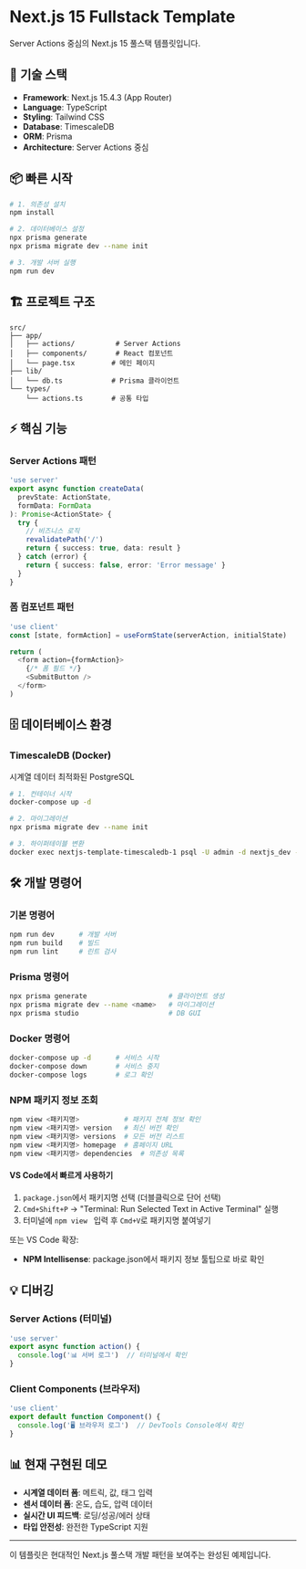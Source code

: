 # Next.js 15 Fullstack Template

Server Actions 중심의 Next.js 15 풀스택 템플릿입니다.

## 🚀 기술 스택

- **Framework**: Next.js 15.4.3 (App Router)
- **Language**: TypeScript
- **Styling**: Tailwind CSS  
- **Database**: TimescaleDB
- **ORM**: Prisma
- **Architecture**: Server Actions 중심

## 📦 빠른 시작

```bash
# 1. 의존성 설치
npm install

# 2. 데이터베이스 설정
npx prisma generate
npx prisma migrate dev --name init

# 3. 개발 서버 실행
npm run dev
```

## 🏗️ 프로젝트 구조

```
src/
├── app/
│   ├── actions/          # Server Actions
│   ├── components/       # React 컴포넌트
│   └── page.tsx         # 메인 페이지
├── lib/
│   └── db.ts            # Prisma 클라이언트
└── types/
    └── actions.ts       # 공통 타입
```

## ⚡ 핵심 기능

### Server Actions 패턴
```typescript
'use server'
export async function createData(
  prevState: ActionState, 
  formData: FormData
): Promise<ActionState> {
  try {
    // 비즈니스 로직
    revalidatePath('/')
    return { success: true, data: result }
  } catch (error) {
    return { success: false, error: 'Error message' }
  }
}
```

### 폼 컴포넌트 패턴
```typescript
'use client'
const [state, formAction] = useFormState(serverAction, initialState)

return (
  <form action={formAction}>
    {/* 폼 필드 */}
    <SubmitButton />
  </form>
)
```

## 🗄️ 데이터베이스 환경

### TimescaleDB (Docker)
시계열 데이터 최적화된 PostgreSQL

```bash
# 1. 컨테이너 시작
docker-compose up -d

# 2. 마이그레이션
npx prisma migrate dev --name init

# 3. 하이퍼테이블 변환
docker exec nextjs-template-timescaledb-1 psql -U admin -d nextjs_dev -c "SELECT create_hypertables_manual();"
```

## 🛠️ 개발 명령어

### 기본 명령어
```bash
npm run dev      # 개발 서버
npm run build    # 빌드
npm run lint     # 린트 검사
```

### Prisma 명령어
```bash
npx prisma generate                    # 클라이언트 생성
npx prisma migrate dev --name <name>   # 마이그레이션
npx prisma studio                      # DB GUI
```

### Docker 명령어
```bash
docker-compose up -d      # 서비스 시작
docker-compose down       # 서비스 중지
docker-compose logs       # 로그 확인
```

### NPM 패키지 정보 조회
```bash
npm view <패키지명>           # 패키지 전체 정보 확인
npm view <패키지명> version   # 최신 버전 확인
npm view <패키지명> versions  # 모든 버전 리스트
npm view <패키지명> homepage  # 홈페이지 URL
npm view <패키지명> dependencies  # 의존성 목록
```

#### VS Code에서 빠르게 사용하기
1. `package.json`에서 패키지명 선택 (더블클릭으로 단어 선택)
2. `Cmd+Shift+P` → "Terminal: Run Selected Text in Active Terminal" 실행
3. 터미널에 `npm view ` 입력 후 `Cmd+V`로 패키지명 붙여넣기

또는 VS Code 확장:
- **NPM Intellisense**: package.json에서 패키지 정보 툴팁으로 바로 확인

## 💡 디버깅

### Server Actions (터미널)
```typescript
'use server'
export async function action() {
  console.log('📊 서버 로그')  // 터미널에서 확인
}
```

### Client Components (브라우저)
```typescript  
'use client'
export default function Component() {
  console.log('🖥️ 브라우저 로그')  // DevTools Console에서 확인
}
```

## 📊 현재 구현된 데모

- **시계열 데이터 폼**: 메트릭, 값, 태그 입력
- **센서 데이터 폼**: 온도, 습도, 압력 데이터
- **실시간 UI 피드백**: 로딩/성공/에러 상태
- **타입 안전성**: 완전한 TypeScript 지원

---

이 템플릿은 현대적인 Next.js 풀스택 개발 패턴을 보여주는 완성된 예제입니다.